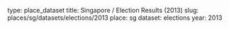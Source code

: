 type: place_dataset
title: Singapore / Election Results (2013)
slug: places/sg/datasets/elections/2013
place: sg
dataset: elections
year: 2013
